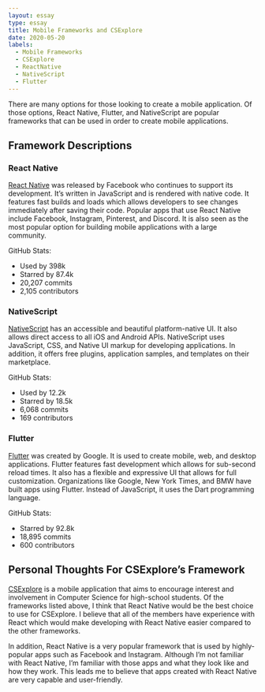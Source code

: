 ```yaml
---
layout: essay
type: essay
title: Mobile Frameworks and CSExplore
date: 2020-05-20
labels:
  - Mobile Frameworks
  - CSExplore
  - ReactNative
  - NativeScript
  - Flutter
---
```


There are many options for those looking to create a mobile application. Of those options, React Native, Flutter, and NativeScript are popular frameworks that can be used in order to create mobile applications. 

## Framework Descriptions

### React Native

[React Native](https://reactnative.dev/) was released by Facebook who continues to support its development. It’s written in JavaScript and is rendered with native code. It features fast builds and loads which allows developers to see changes immediately after saving their code. Popular apps that use React Native include Facebook, Instagram, Pinterest, and Discord. It is also seen as the most popular option for building mobile applications with a large community.

GitHub Stats:
* Used by 398k
* Starred by 87.4k
* 20,207 commits
* 2,105 contributors

### NativeScript

[NativeScript](https://www.nativescript.org/) has an accessible and beautiful platform-native UI. It also allows direct access to all iOS and Android APIs. NativeScript uses JavaScript, CSS, and Native UI markup for developing applications. In addition, it offers free plugins, application samples, and templates on their marketplace. 

GitHub Stats:
* Used by 12.2k
* Starred by 18.5k
* 6,068 commits
* 169 contributors

### Flutter

[Flutter](https://flutter.dev/) was created by Google. It is used to create mobile, web, and desktop applications. Flutter features fast development which allows for sub-second reload times. It also has a flexible and expressive UI that allows for full customization. Organizations like Google, New York Times, and BMW have built apps using Flutter. Instead of JavaScript, it uses the Dart programming language.

GitHub Stats:
* Starred by 92.8k
* 18,895 commits
* 600 contributors

## Personal Thoughts For CSExplore’s Framework

[CSExplore](https://radgrad.github.io/docs/csexplore/goals) is a mobile application that aims to encourage interest and involvement in Computer Science for high-school students. Of the frameworks listed above, I think that React Native would be the best choice to use for CSExplore. I believe that all of the members have experience with React which would make developing with React Native easier compared to the other frameworks. 

In addition, React Native is a very popular framework that is used by highly-popular apps such as Facebook and Instagram. Although I’m not familiar with React Native, I’m familiar with those apps and what they look like and how they work. This leads me to believe that apps created with React Native are very capable and user-friendly.
